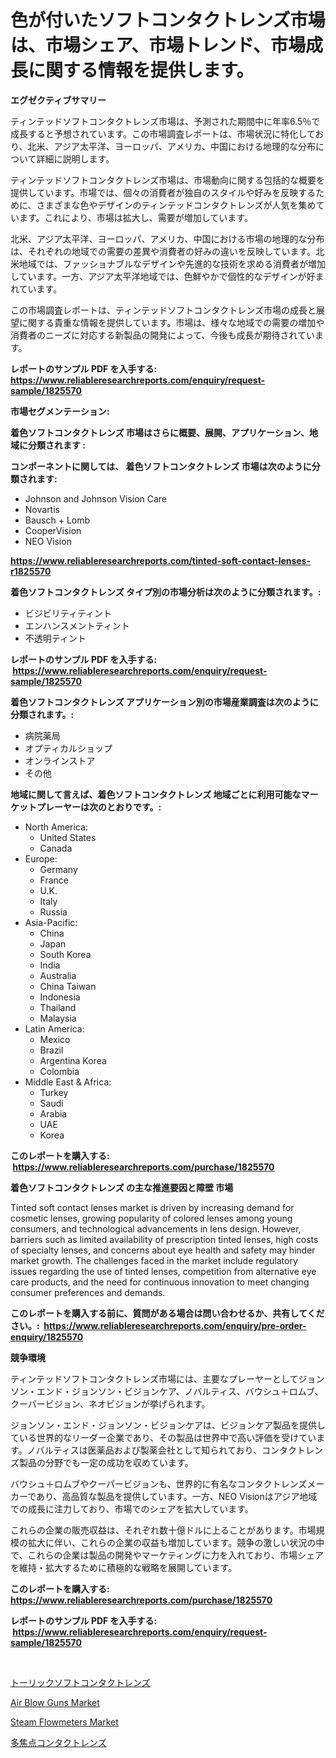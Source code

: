 <p><h1>色が付いたソフトコンタクトレンズ市場は、市場シェア、市場トレンド、市場成長に関する情報を提供します。</h1></p><p><strong>エグゼクティブサマリー</strong></p>
<p><p>ティンテッドソフトコンタクトレンズ市場は、予測された期間中に年率6.5％で成長すると予想されています。この市場調査レポートは、市場状況に特化しており、北米、アジア太平洋、ヨーロッパ、アメリカ、中国における地理的な分布について詳細に説明します。</p><p>ティンテッドソフトコンタクトレンズ市場は、市場動向に関する包括的な概要を提供しています。市場では、個々の消費者が独自のスタイルや好みを反映するために、さまざまな色やデザインのティンテッドコンタクトレンズが人気を集めています。これにより、市場は拡大し、需要が増加しています。</p><p>北米、アジア太平洋、ヨーロッパ、アメリカ、中国における市場の地理的な分布は、それぞれの地域での需要の差異や消費者の好みの違いを反映しています。北米地域では、ファッショナブルなデザインや先進的な技術を求める消費者が増加しています。一方、アジア太平洋地域では、色鮮やかで個性的なデザインが好まれています。</p><p>この市場調査レポートは、ティンテッドソフトコンタクトレンズ市場の成長と展望に関する貴重な情報を提供しています。市場は、様々な地域での需要の増加や消費者のニーズに対応する新製品の開発によって、今後も成長が期待されています。</p></p>
<p><strong>レポートのサンプル PDF を入手する: <a href="https://www.reliableresearchreports.com/enquiry/request-sample/1825570">https://www.reliableresearchreports.com/enquiry/request-sample/1825570</a></strong></p>
<p><strong>市場セグメンテーション:</strong></p>
<p><strong> 着色ソフトコンタクトレンズ 市場はさらに概要、展開、アプリケーション、地域に分類されます :</strong></p>
<p><strong>コンポーネントに関しては、 着色ソフトコンタクトレンズ 市場は次のように分類されます: &nbsp;</strong></p>
<p><ul><li>Johnson and Johnson Vision Care</li><li>Novartis</li><li>Bausch + Lomb</li><li>CooperVision</li><li>NEO Vision</li></ul></p>
<p><strong><a href="https://www.reliableresearchreports.com/tinted-soft-contact-lenses-r1825570">https://www.reliableresearchreports.com/tinted-soft-contact-lenses-r1825570</a></strong></p>
<p><strong> 着色ソフトコンタクトレンズ タイプ別の市場分析は次のように分類されます。:</strong></p>
<p><ul><li>ビジビリティティント</li><li>エンハンスメントティント</li><li>不透明ティント</li></ul></p>
<p><strong>レポートのサンプル PDF を入手する: &nbsp;<a href="https://www.reliableresearchreports.com/enquiry/request-sample/1825570">https://www.reliableresearchreports.com/enquiry/request-sample/1825570</a></strong></p>
<p><strong> 着色ソフトコンタクトレンズ アプリケーション別の市場産業調査は次のように分類されます。:</strong></p>
<p><ul><li>病院薬局</li><li>オプティカルショップ</li><li>オンラインストア</li><li>その他</li></ul></p>
<p><strong>地域に関して言えば、着色ソフトコンタクトレンズ 地域ごとに利用可能なマーケットプレーヤーは次のとおりです。:</strong></p>
<p><ul>
    <li>
        North America:
        <ul>
            <li>United States</li>
            <li>Canada</li>
        </ul>
    </li>
    <li>
        Europe:
        <ul>
            <li>Germany</li>
            <li>France</li>
            <li>U.K.</li>
            <li>Italy</li>
            <li>Russia</li>
        </ul>
    </li>
    <li>
        Asia-Pacific:
        <ul>
            <li>China</li>
            <li>Japan</li>
            <li>South Korea</li>
            <li>India</li>
            <li>Australia</li>
            <li>China Taiwan</li>
            <li>Indonesia</li>
            <li>Thailand</li>
            <li>Malaysia</li>
        </ul>
    </li>
    <li>
        Latin America:
        <ul>
            <li>Mexico</li>
            <li>Brazil</li>
            <li>Argentina Korea</li>
            <li>Colombia</li>
        </ul>
    </li>
    <li>
        Middle East & Africa:
        <ul>
            <li>Turkey</li>
            <li>Saudi</li>
            <li>Arabia</li>
            <li>UAE</li>
            <li>Korea</li>
        </ul>
    </li>
    </ul></p>
<p><strong>このレポートを購入する: &nbsp;<a href="https://www.reliableresearchreports.com/purchase/1825570">https://www.reliableresearchreports.com/purchase/1825570</a></strong></p>
<p><strong>着色ソフトコンタクトレンズ の主な推進要因と障壁 市場</strong></p>
<p><p>Tinted soft contact lenses market is driven by increasing demand for cosmetic lenses, growing popularity of colored lenses among young consumers, and technological advancements in lens design. However, barriers such as limited availability of prescription tinted lenses, high costs of specialty lenses, and concerns about eye health and safety may hinder market growth. The challenges faced in the market include regulatory issues regarding the use of tinted lenses, competition from alternative eye care products, and the need for continuous innovation to meet changing consumer preferences and demands.</p></p>
<p><strong>このレポートを購入する前に、質問がある場合は問い合わせるか、共有してください。:&nbsp; <a href="https://www.reliableresearchreports.com/enquiry/pre-order-enquiry/1825570">https://www.reliableresearchreports.com/enquiry/pre-order-enquiry/1825570</a></strong></p>
<p><strong>競争環境</strong></p>
<p><p>ティンテッドソフトコンタクトレンズ市場には、主要なプレーヤーとしてジョンソン・エンド・ジョンソン・ビジョンケア、ノバルティス、バウシュ＋ロムブ、クーパービジョン、ネオビジョンが挙げられます。</p><p>ジョンソン・エンド・ジョンソン・ビジョンケアは、ビジョンケア製品を提供している世界的なリーダー企業であり、その製品は世界中で高い評価を受けています。ノバルティスは医薬品および製薬会社として知られており、コンタクトレンズ製品の分野でも一定の成功を収めています。</p><p>バウシュ＋ロムブやクーパービジョンも、世界的に有名なコンタクトレンズメーカーであり、高品質な製品を提供しています。一方、NEO Visionはアジア地域での成長に注力しており、市場でのシェアを拡大しています。</p><p>これらの企業の販売収益は、それぞれ数十億ドルに上ることがあります。市場規模の拡大に伴い、これらの企業の収益も増加しています。競争の激しい状況の中で、これらの企業は製品の開発やマーケティングに力を入れており、市場シェアを維持・拡大するために積極的な戦略を展開しています。</p></p>
<p><strong>このレポートを購入する: &nbsp; <a href="https://www.reliableresearchreports.com/purchase/1825570">https://www.reliableresearchreports.com/purchase/1825570</a></strong></p>
<p><strong>レポートのサンプル PDF を入手する: &nbsp;<a href="https://www.reliableresearchreports.com/enquiry/request-sample/1825570">https://www.reliableresearchreports.com/enquiry/request-sample/1825570</a></strong><strong></strong></p>
<p>&nbsp;</p>
<p><p><a href="https://github.com/RodHoppe07/Market-Research-Report-List-1/blob/main/524669931683.md">トーリックソフトコンタクトレンズ</a></p><p><a href="https://github.com/zjyglelu/Market-Research-Report-List-2/blob/main/air-blow-guns-market.md">Air Blow Guns Market</a></p><p><a href="https://github.com/mbisetmhermsr/Market-Research-Report-List-2/blob/main/steam-flowmeters-market.md">Steam Flowmeters Market</a></p><p><a href="https://github.com/laurenreichert/Market-Research-Report-List-1/blob/main/836447131682.md">多焦点コンタクトレンズ</a></p></p>